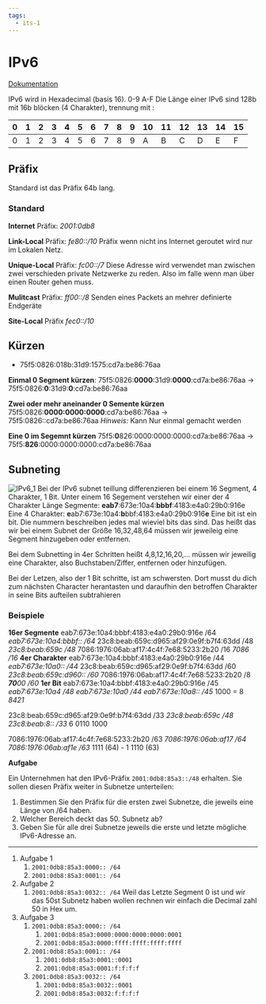 ```yaml
---
tags:
  - its-1
---
```

# IPv6
[Dokumentation](DOCS/IPv6.md)

IPv6 wird in Hexadecimal (basis 16). 0-9 A-F
Die Länge einer IPv6 sind 128b mit 16b blöcken (4 Charakter), trennung mit :

| 0   | 1   | 2   | 3   | 4   | 5   | 6   | 7   | 8   | 9   | 10  | 11  | 12  | 13  | 14  | 15  |
| --- | --- | --- | --- | --- | --- | --- | --- | --- | --- | --- | --- | --- | --- | --- | --- |
| 0   | 1   | 2   | 3   | 4   | 5   | 6   | 7   | 8   | 9   | A   | B   | C   | D   | E   | F   |
## Präfix
Standard ist das Präfix 64b lang.
### Standard
**Internet**
Präfix: *2001:0db8*

**Link-Local**
Präfix: *fe80::/10*
Präfix wenn nicht ins Internet geroutet wird nur im Lokalen Netz.

**Unique-Local**
Präfix: *fc00::/7*
Diese Adresse wird verwendet man zwischen zwei verschieden private Netzwerke zu reden. Also im falle wenn man über einen Router gehen muss.

**Mulitcast**
Präfix: *ff00::/8*
Senden eines Packets an mehrer definierte Endgeräte

**Site-Local**
Präfix *fec0::/10*
## Kürzen
- 75f5:0826:018b:31d9:1575:cd7a:be86:76aa

**Einmal 0 Segment kürzen**: 
75f5:0826:**0000**:31d9:**0000**:cd7a:be86:76aa
-> 75f5:0826:**0**:31d9:**0**:cd7a:be86:76aa

**Zwei oder mehr aneinander 0 Semente kürzen**
75f5:0826:**0000:0000:0000**:cd7a:be86:76aa
-> 75f5:0826::cd7a:be86:76aa
*Hinweis:* Kann Nur einmal gemacht werden

**Eine 0 im Segemnt kürzen**
75f5:**0**826:0000:0000:0000:cd7a:be86:76aa
-> 75f5:**826**:0000:0000:0000:cd7a:be86:76aa

## Subneting
![IPv6_1](IPv6_1.png)
Bei der IPv6 subnet teillung differenzieren bei einem 16 Segment, 4 Charakter, 1 Bit.
Unter einem 16 Segement verstehen wir einer der 4 Charakter Länge Segmente:
	**eab7**:673e:10a4:**bbbf**:4183:e4a0:29b0:916e
Eine 4 Charakter:
	**e**ab7:673e:10a4:**b**bbf:4183:e4a0:29b0:916**e**
Eine bit ist ein bit.
Die nummern beschreiben jedes mal wieviel bits das sind.
Das heißt das wir bei einem Subnet der Größe 16,32,48,64 müssen wir jeweileig eine Segment hinzugeben oder entfernen.

Bei dem Subnetting in 4er Schritten heißt 4,8,12,16,20,... müssen wir jeweilig eine Charakter, also Buchstaben/Ziffer, entfernen oder hinzufügen.

Bei der Letzen, also der 1 Bit schritte, ist am schwersten. Dort musst du dich zum nächsten Character herantasten und daraufhin den betroffen Charakter in seine Bits aufteilen subtrahieren

### Beispiele
**16er Segmente**
eab7:673e:10a4:bbbf:4183:e4a0:29b0:916e /64
*eab7:673e:10a4:bbbf:: /64*
23c8:beab:659c:d965:af29:0e9f:b7f4:63dd /48
*23c8:beab:659c /48*
7086:1976:06ab:af17:4c4f:7e68:5233:2b20 /16
*7086 /16*
**4er Charakter**
eab7:673e:10a4:bbbf:4183:e4a0:29b0:916e /44
*eab7:673e:10a0:: /44*
23c8:beab:659c:d965:af29:0e9f:b7f4:63dd /60
*23c8:beab:659c:d960:: /60*
7086:1976:06ab:af17:4c4f:7e68:5233:2b20 /8
***70**00 /60*
**1er Bit**
eab7:673e:10a4:bbbf:4183:e4a0:29b0:916e /45
*eab7:673e:10a4 /48*
*eab7:673e:10a0 /44*
*eab7:673e:10a8:: /45*
1000 = 8
*8421*

23c8:beab:659c:d965:af29:0e9f:b7f4:63dd /33
*23c8:beab:659c /48*
*23c8:beab:8:: /33*
6
0110
1000

7086:1976:06ab:af17:4c4f:7e68:5233:2b20 /63
*7086:1976:06ab:af17 /64*
*7086:1976:06ab:af1e /63*
1111 (64) - 1
1110  (63)


**Aufgabe**

Ein Unternehmen hat den IPv6-Präfix `2001:0db8:85a3::/48` erhalten. Sie sollen diesen Präfix weiter in Subnetze unterteilen:

1. Bestimmen Sie den Präfix für die ersten zwei Subnetze, die jeweils eine Länge von /64 haben.
2. Welcher Bereich deckt das 50. Subnetz ab?
3. Geben Sie für alle drei Subnetze jeweils die erste und letzte mögliche IPv6-Adresse an.

---
1. Aufgabe 1
	1. `2001:0db8:85a3:0000:: /64`
	2. `2001:0db8:85a3:0001:: /64`
2. Aufgabe 2
	1. `2001:0db8:85a3:0032:: /64` 
	   Weil das Letzte Segment 0 ist und wir das 50st Subnetz haben wollen rechnen wir einfach die Decimal zahl 50 in Hex um.
3. Aufgabe 3
	1. `2001:0db8:85a3:0000:: /64`
		1. `2001:0db8:85a3:0000:0000:0000:0000:0001`
		2. `2001:0db8:85a3:0000:ffff:ffff:ffff:ffff`
	2. `2001:0db8:85a3:0001:: /64`
		1. `2001:0db8:85a3:0001::0001`
		2. `2001:0db8:85a3:0001:f:f:f:f`
	3. `2001:0db8:85a3:0032:: /64`
		1. `2001:0db8:85a3:0032::0001`
		2. `2001:0db8:85a3:0032:f:f:f:f`

